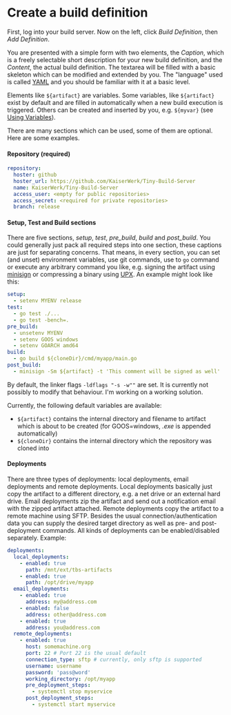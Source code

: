 # Create a build definition

First, log into your build server. Now on the left, click *Build Definition*, then
*Add Definition*.

You are presented with a simple form with two elements, the *Caption*, which is a freely 
selectable short description for your new build definition, and the *Content*, the
actual build definition.
The textarea will be filled with a basic skeleton which can be modified 
and extended by you.
The "language" used is called [YAML](https://yaml.org/) and you should be familiar 
with it at a basic level.

Elements like ``${artifact}`` are variables. Some variables, like ``${artifact}``
exist by default and are filled in automatically when a new build execution is triggered.
Others can be created and inserted by you, e.g. ``${myvar}`` (see [Using Variables](using-variables.md)).

There are many sections which can be used, some of them are optional. Here are some examples.

#### Repository (required)
```yaml
repository:
  hoster: github
  hoster_url: https://github.com/KaiserWerk/Tiny-Build-Server
  name: KaiserWerk/Tiny-Build-Server
  access_user: <empty for public repositories>
  access_secret: <required for private repositories>
  branch: release
```

#### Setup, Test and Build sections

There are five sections, *setup*, *test*, *pre_build*, *build* and *post_build*.
You could generally just pack all required steps into one section, these captions are just
for separating concerns. 
That means, in every section, you can set (and unset) environment variables,
use git commands, use to ``go`` command or execute any arbitrary command you like, e.g.
signing the artifact using [minisign](https://jedisct1.github.io/minisign/) or compressing
a binary using [UPX](https://upx.github.io/).
An example might look like this:

```yaml
setup:
  - setenv MYENV release
test:
  - go test ./...
  - go test -bench=.
pre_build:
  - unsetenv MYENV
  - setenv GOOS windows
  - setenv GOARCH amd64
build:
  - go build ${cloneDir}/cmd/myapp/main.go
post_build:
  - minisign -Sm ${artifact} -t 'This comment will be signed as well'
```

By default, the linker flags ``-ldflags "-s -w""`` are set. It is currently not possibly
to modify that behaviour. I'm working on a working solution.

Currently, the following default variables are available:

* ``${artifact}`` contains the internal directory and filename to artifact which is about
to be created (for GOOS=windows, *.exe* is appended automatically)
* ``${cloneDir}`` contains the internal directory which the repository was cloned into

#### Deployments

There are three types of deployments: local deployments, email deployments and remote
deployments.
Local deployments basically just copy the artifact to a different directory, e.g. a 
net drive or an external hard drive.
Email deployments zip the artifact and send out a notification email with the zipped
artifact attached.
Remote deployments copy the artifact to a remote machine using SFTP. Besides the 
usual connection/authentication data you can supply the desired target directory
as well as pre- and post-deployment commands.
All kinds of deployments can be enabled/disabled separately.
Example:

```yaml
deployments:
  local_deployments:
    - enabled: true
      path: /mnt/ext/tbs-artifacts
    - enabled: true
      path: /opt/drive/myapp
  email_deployments:
    - enabled: true
      address: my@address.com
    - enabled: false
      address: other@address.com
    - enabled: true
      address: you@address.com
  remote_deployments:
    - enabled: true
      host: somemachine.org
      port: 22 # Port 22 is the usual default
      connection_type: sftp # currently, only sftp is supported
      username: username
      password: 'pass@word'
      working_directory: /opt/myapp
      pre_deployment_steps:
        - systemctl stop myservice
      post_deployment_steps:
        - systemctl start myservice
```